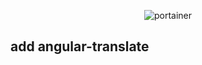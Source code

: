 
<p align="center">
  <img title="portainer" src='https://portainer.io/images/logo_alt.png' />
</p>

## add angular-translate
